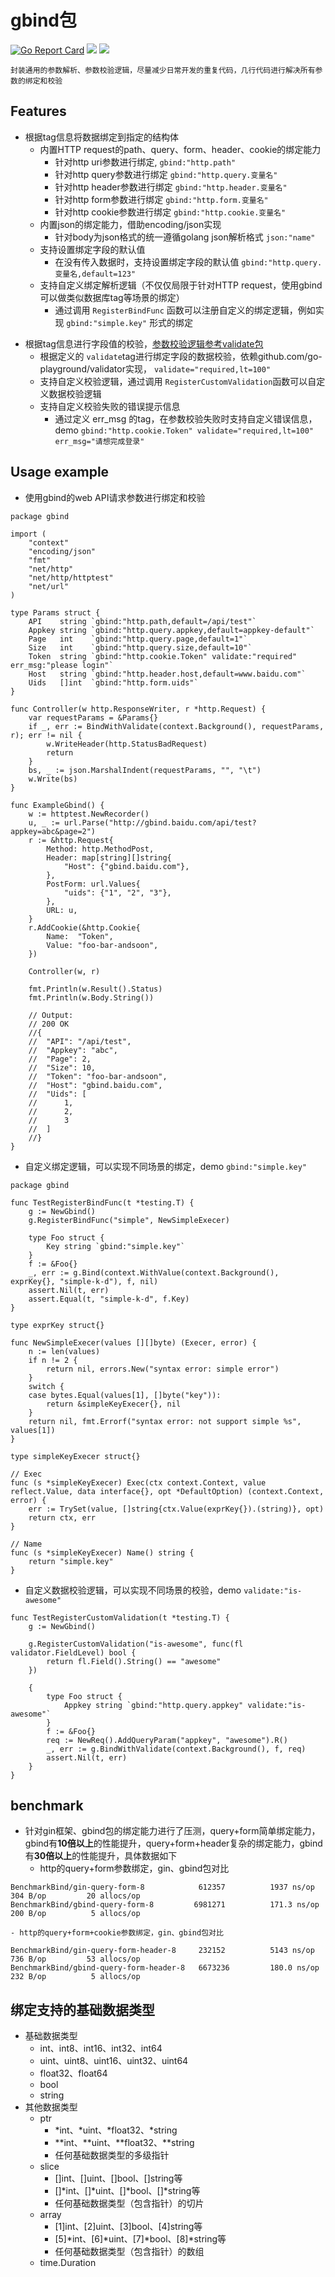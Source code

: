 # gbind包
[![Go Report Card](https://goreportcard.com/badge/github.com/bdjimmy/gbind)](https://goreportcard.com/report/github.com/bdjimmy/gbind)
<a title="Doc for ants" target="_blank" href="https://pkg.go.dev/github.com/bdjimmy/gbind?tab=doc"><img src="https://img.shields.io/badge/go.dev-doc-007d9c?style=flat-square&logo=read-the-docs" /></a>
<a title="Codecov" target="_blank" href="https://codecov.io/gh/bdjimmy/gbind"><img src="https://img.shields.io/codecov/c/github/bdjimmy/gbind?style=flat-square&logo=codecov" /></a>

	封装通用的参数解析、参数校验逻辑，尽量减少日常开发的重复代码，几行代码进行解决所有参数的绑定和校验


## Features
+ 根据tag信息将数据绑定到指定的结构体
	- 内置HTTP request的path、query、form、header、cookie的绑定能力
		- 针对http uri参数进行绑定,  `gbind:"http.path"`
		- 针对http query参数进行绑定 `gbind:"http.query.变量名"`
		- 针对http header参数进行绑定  `gbind:"http.header.变量名"`
		- 针对http form参数进行绑定 `gbind:"http.form.变量名"`
		- 针对http cookie参数进行绑定 `gbind:"http.cookie.变量名"`
	- 内置json的绑定能力，借助encoding/json实现
		- 针对body为json格式的统一遵循golang json解析格式 `json:"name"`
	- 支持设置绑定字段的默认值
		- 在没有传入数据时，支持设置绑定字段的默认值 `gbind:"http.query.变量名,default=123"`
	- 支持自定义绑定解析逻辑（不仅仅局限于针对HTTP request，使用gbind可以做类似数据库tag等场景的绑定）
		- 通过调用 `RegisterBindFunc` 函数可以注册自定义的绑定逻辑，例如实现 `gbind:"simple.key"` 形式的绑定

- 根据tag信息进行字段值的校验，[参数校验逻辑参考validate包](https://pkg.go.dev/gopkg.in/go-playground/validator.v9	)
	- 根据定义的 `validate`tag进行绑定字段的数据校验，依赖github.com/go-playground/validator实现， `validate="required,lt=100"`
	- 支持自定义校验逻辑，通过调用 `RegisterCustomValidation`函数可以自定义数据校验逻辑
	- 支持自定义校验失败的错误提示信息
		- 通过定义 err_msg 的tag，在参数校验失败时支持自定义错误信息，demo `gbind:"http.cookie.Token" validate="required,lt=100" err_msg="请想完成登录"`
## Usage example
- 使用gbind的web API请求参数进行绑定和校验

```golang
package gbind

import (
	"context"
	"encoding/json"
	"fmt"
	"net/http"
	"net/http/httptest"
	"net/url"
)

type Params struct {
	API    string `gbind:"http.path,default=/api/test"`
	Appkey string `gbind:"http.query.appkey,default=appkey-default"`
	Page   int    `gbind:"http.query.page,default=1"`
	Size   int    `gbind:"http.query.size,default=10"`
	Token  string `gbind:"http.cookie.Token" validate:"required" err_msg:"please login"`
	Host   string `gbind:"http.header.host,default=www.baidu.com"`
	Uids   []int  `gbind:"http.form.uids"`
}

func Controller(w http.ResponseWriter, r *http.Request) {
	var requestParams = &Params{}
	if _, err := BindWithValidate(context.Background(), requestParams, r); err != nil {
		w.WriteHeader(http.StatusBadRequest)
		return
	}
	bs, _ := json.MarshalIndent(requestParams, "", "\t")
	w.Write(bs)
}

func ExampleGbind() {
	w := httptest.NewRecorder()
	u, _ := url.Parse("http://gbind.baidu.com/api/test?appkey=abc&page=2")
	r := &http.Request{
		Method: http.MethodPost,
		Header: map[string][]string{
			"Host": {"gbind.baidu.com"},
		},
		PostForm: url.Values{
			"uids": {"1", "2", "3"},
		},
		URL: u,
	}
	r.AddCookie(&http.Cookie{
		Name:  "Token",
		Value: "foo-bar-andsoon",
	})

	Controller(w, r)

	fmt.Println(w.Result().Status)
	fmt.Println(w.Body.String())

	// Output:
	// 200 OK
	//{
	//	"API": "/api/test",
	//	"Appkey": "abc",
	//	"Page": 2,
	//	"Size": 10,
	//	"Token": "foo-bar-andsoon",
	//	"Host": "gbind.baidu.com",
	//	"Uids": [
	//		1,
	//		2,
	//		3
	//	]
	//}
}
```
- 自定义绑定逻辑，可以实现不同场景的绑定，demo `gbind:"simple.key"`
```golang
package gbind

func TestRegisterBindFunc(t *testing.T) {
	g := NewGbind()
	g.RegisterBindFunc("simple", NewSimpleExecer)

	type Foo struct {
		Key string `gbind:"simple.key"`
	}
	f := &Foo{}
	_, err := g.Bind(context.WithValue(context.Background(), exprKey{}, "simple-k-d"), f, nil)
	assert.Nil(t, err)
	assert.Equal(t, "simple-k-d", f.Key)	
}

type exprKey struct{}

func NewSimpleExecer(values [][]byte) (Execer, error) {
	n := len(values)
	if n != 2 {
		return nil, errors.New("syntax error: simple error")
	}
	switch {
	case bytes.Equal(values[1], []byte("key")):
		return &simpleKeyExecer{}, nil
	}
	return nil, fmt.Errorf("syntax error: not support simple %s", values[1])
}

type simpleKeyExecer struct{}

// Exec
func (s *simpleKeyExecer) Exec(ctx context.Context, value reflect.Value, data interface{}, opt *DefaultOption) (context.Context, error) {
	err := TrySet(value, []string{ctx.Value(exprKey{}).(string)}, opt)
	return ctx, err
}

// Name
func (s *simpleKeyExecer) Name() string {
	return "simple.key"
}

```
- 自定义数据校验逻辑，可以实现不同场景的校验，demo `validate:"is-awesome"`
```golang
func TestRegisterCustomValidation(t *testing.T) {
	g := NewGbind()

	g.RegisterCustomValidation("is-awesome", func(fl validator.FieldLevel) bool {
		return fl.Field().String() == "awesome"
	})

	{
		type Foo struct {
			Appkey string `gbind:"http.query.appkey" validate:"is-awesome"`
		}
		f := &Foo{}
		req := NewReq().AddQueryParam("appkey", "awesome").R()
		_, err := g.BindWithValidate(context.Background(), f, req)
		assert.Nil(t, err)
	}
}
```

## benchmark
+ 针对gin框架、gbind包的绑定能力进行了压测，query+form简单绑定能力，gbind有**10倍以上**的性能提升，query+form+header复杂的绑定能力，gbind有**30倍以上**的性能提升，具体数据如下
	- http的query+form参数绑定，gin、gbind包对比
```	
BenchmarkBind/gin-query-form-8         	  612357	      1937 ns/op	     304 B/op	      20 allocs/op
BenchmarkBind/gbind-query-form-8       	 6981271	      171.3 ns/op	     200 B/op	       5 allocs/op
```

	- http的query+form+cookie参数绑定，gin、gbind包对比
```
BenchmarkBind/gin-query-form-header-8  	  232152	      5143 ns/op	     736 B/op	      53 allocs/op
BenchmarkBind/gbind-query-form-header-8   6673236	      180.0 ns/op	     232 B/op	       5 allocs/op	
```

## 绑定支持的基础数据类型
+ 基础数据类型
	- int、int8、int16、int32、int64
	- uint、uint8、uint16、uint32、uint64
	- float32、float64
	- bool
	- string
+ 其他数据类型	
	- ptr
		- *int、*uint、*float32、*string
		- **int、**uint、**float32、**string
		- 任何基础数据类型的多级指针
	- slice
		- []int、[]uint、[]bool、[]string等
		- []*int、[]*uint、[]*bool、[]*string等
		- 任何基础数据类型（包含指针）的切片
	- array
		- [1]int、[2]uint、[3]bool、[4]string等
		- [5]*int、[6]*uint、[7]*bool、[8]*string等
		- 任何基础数据类型（包含指针）的数组
	- time.Duration	

